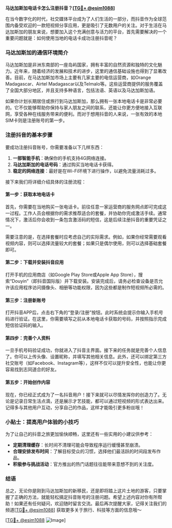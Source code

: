 **马达加斯加电话卡怎么注册抖音？[[TG💪+ @esim1088](https://t.me/s/esim1088)]**

在当今数字化的时代，社交媒体平台成为了人们生活的一部分，而抖音作为全球范围内备受欢迎的一款短视频分享应用，更是吸引了无数用户的关注。对于生活在马达加斯加的朋友来说，想要加入这个充满创意与活力的平台，首先需要解决的一个重要问题就是：如何使用当地的电话卡成功注册抖音呢？

### 马达加斯加的通信环境简介

马达加斯加是非洲东南部的一座岛屿国家，拥有丰富的自然资源和独特的文化魅力。近年来，随着经济的发展和技术的进步，这里的通信基础设施也得到了显著改善。目前，在马达加斯加市场上主要有几家主要的电信运营商，如Orange Madagascar、Airtel Madagascar以及Telmalo等。这些运营商提供的服务覆盖了全国大部分地区，并且支持多种语言，包括法语、英语以及马达加斯加语。

如果你计划长期居住或旅行到马达加斯加，那么拥有一张本地电话卡是非常必要的。它不仅能够帮助你保持与家人朋友之间的联系，还能让你更方便地接入互联网，享受各种在线服务带来的便利。而对于想用抖音的人来说，一张有效的本地SIM卡则是注册账号的第一步。

### 注册抖音的基本步骤

要成功注册抖音账号，你需要准备以下几样东西：

1. **一部智能手机**：确保你的手机支持4G网络连接。
2. **马达加斯加的电话号码**：通过购买当地电话卡获得。
3. **稳定的网络连接**：最好是在Wi-Fi环境下进行操作，以避免流量消耗过多。

接下来我们将详细介绍具体的注册流程：

#### 第一步：获取本地电话卡

首先，你需要在当地购买一张电话卡。前往任意一家运营商的服务网点即可完成这一过程。工作人员会根据你的需求推荐适合的套餐，并协助你完成激活手续。通常情况下，激活后你会收到一条包含激活码的短信，这是后续注册抖音的重要凭证之一。

需要注意的是，在选择套餐时应考虑自己的实际需求。例如，如果你经常需要观看视频内容，则可以选择流量较大的套餐；如果只是偶尔使用，则可以选择基础套餐即可。

#### 第二步：下载并安装抖音应用

打开手机的应用商店（如Google Play Store或Apple App Store），搜索“Douyin”（即抖音国际版）并下载安装。安装完成后，请务必检查设备是否允许该应用程序访问摄像头、相册等功能权限，因为这些都是制作短视频所必需的。

#### 第三步：注册新账号

打开抖音APP后，点击右下角的“登录/注册”按钮。此时系统会提示你输入手机号码进行验证。在这里，你需要填写之前从本地电话卡获取的号码，并按照指示完成短信验证码的输入。

#### 第四步：完善个人资料

一旦手机号码验证成功，你就进入了抖音主界面。接下来的任务就是完善个人信息了。你可以上传头像、设置昵称，并填写其他相关信息。此外，还可以绑定第三方社交账号（如Facebook、Instagram等），这样不仅可以提升安全性，也能让你更容易找到志同道合的好友。

#### 第五步：开始创作内容

现在，你已经正式成为了一名抖音用户！接下来就可以尽情发挥你的创造力了。无论是记录日常生活点滴，还是展示才艺技能，都可以通过短视频的形式表达出来。记得多与其他用户互动，分享自己的作品，这样才能吸引更多粉丝哦！

### 小贴士：提高用户体验的小技巧

为了让自己的抖音之旅更加愉快顺畅，这里还有一些实用的小建议供参考：

- **定期清理缓存**：长时间不清理可能会导致程序运行缓慢甚至崩溃。
- **合理安排发布时间**：了解目标受众的习惯，选择他们最活跃的时间段发布作品。
- **积极参与挑战活动**：官方推出的热门话题往往能带来意想不到的关注度。

### 结语

总之，无论你是刚到马达加斯加的新移民，还是即将踏上这片土地的游客，只要掌握了正确的方法，就能轻松搞定抖音账号的注册问题。希望上述内容对你有所帮助！如果还有任何疑问，欢迎随时留言交流。最后再次提醒大家，记得关注我们的频道[[TG💪+ @esim1088](https://t.me/s/esim1088)] 获取更多关于旅行、科技等方面的信息哦～

[[TG💪+ @esim1088](https://t.me/s/esim1088) ![Image](https://i.postimg.cc/4NQfJmqS/Snipaste-2025-05-13-00-14-12.png)]